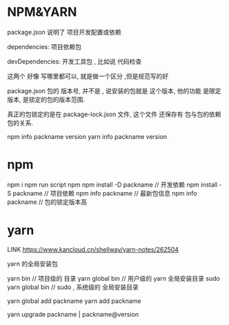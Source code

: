 # NPM&YARN

package.json
说明了 项目开发配置或依赖

dependencies: 项目依赖包

devDependencies: 开发工具包 , 比如说  代码检查

这两个 好像 写哪里都可以, 就是做一个区分 ,但是规范写的好

package.json 包的 版本号, 并不是 , 说安装的包就是 这个版本,
他的功能 是限定版本, 是锁定的包的版本范围. 

真正的包锁定的是在  package-lock.json 文件,
这个文件 还保存有  包与包的依赖包的关系.


npm info packname version
yarn info packname version 

# npm

npm i
npm run script
npm
npm install -D packname  // 开发依赖
npm install -S packname // 项目依赖
npm info packname // 最新包信息
npm info packname // 包的锁定版本高

# yarn
LINK 
https://www.kancloud.cn/shellway/yarn-notes/262504


yarn 的全局安装包

yarn bin // 项目级的 目录
yarn global bin // 用户级的 yarn 全局安装目录
sudo yarn global bin // sudo , 系统级的 全局安装目录

yarn global add packname
yarn add packname

yarn upgrade packname | packname@version

